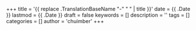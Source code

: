 +++
title = '{{ replace .TranslationBaseName "-" " " | title }}'
date = {{ .Date }}
lastmod = {{ .Date }}
draft = false
keywords = []
description = ''
tags = []
categories = []
author = 'chuimber'
+++

